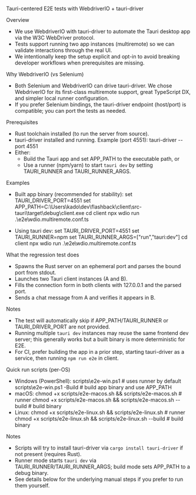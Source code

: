 Tauri-centered E2E tests with WebdriverIO + tauri-driver

Overview
- We use WebdriverIO with tauri-driver to automate the Tauri desktop app via the W3C WebDriver protocol.
- Tests support running two app instances (multiremote) so we can validate interactions through the real UI.
- We intentionally keep the setup explicit and opt-in to avoid breaking developer workflows when prerequisites are missing.

Why WebdriverIO (vs Selenium)
- Both Selenium and WebdriverIO can drive tauri-driver. We chose WebdriverIO for its first-class multiremote support, great TypeScript DX, and simpler local runner configuration.
- If you prefer Selenium bindings, the tauri-driver endpoint (host/port) is compatible; you can port the tests as needed.

Prerequisites
- Rust toolchain installed (to run the server from source).
- tauri-driver installed and running. Example (port 4551):
  tauri-driver --port 4551
- Either:
  - Build the Tauri app and set APP_PATH to the executable path, or
  - Use a runner (npm/yarn) to start `tauri dev` by setting TAURI_RUNNER and TAURI_RUNNER_ARGS.

Examples
- Built app binary (recommended for stability):
  set TAURI_DRIVER_PORT=4551
  set APP_PATH=C:\\Users\\kado\\dev\\flashback\\client\\src-tauri\\target\\debug\\client.exe
  cd client
  npx wdio run .\e2e\wdio.multiremote.conf.ts

- Using tauri dev:
  set TAURI_DRIVER_PORT=4551
  set TAURI_RUNNER=npm
  set TAURI_RUNNER_ARGS=["run","tauri:dev"]
  cd client
  npx wdio run .\e2e\wdio.multiremote.conf.ts

What the regression test does
- Spawns the Rust server on an ephemeral port and parses the bound port from stdout.
- Launches two Tauri client instances (A and B).
- Fills the connection form in both clients with 127.0.0.1 and the parsed port.
- Sends a chat message from A and verifies it appears in B.

Notes
- The test will automatically skip if APP_PATH/TAURI_RUNNER or TAURI_DRIVER_PORT are not provided.
- Running multiple `tauri dev` instances may reuse the same frontend dev server; this generally works but a built binary is more deterministic for E2E.
- For CI, prefer building the app in a prior step, starting tauri-driver as a service, then running `npm run e2e` in client.

Quick run scripts (per-OS)
- Windows (PowerShell):
  scripts\e2e-win.ps1             # uses runner by default
  scripts\e2e-win.ps1 -Build      # build app binary and use APP_PATH
- macOS:
  chmod +x scripts/e2e-macos.sh && scripts/e2e-macos.sh         # runner
  chmod +x scripts/e2e-macos.sh && scripts/e2e-macos.sh --build  # build binary
- Linux:
  chmod +x scripts/e2e-linux.sh && scripts/e2e-linux.sh          # runner
  chmod +x scripts/e2e-linux.sh && scripts/e2e-linux.sh --build  # build binary

Notes
- Scripts will try to install tauri-driver via `cargo install tauri-driver` if not present (requires Rust).
- Runner mode starts `tauri dev` via TAURI_RUNNER/TAURI_RUNNER_ARGS; build mode sets APP_PATH to a debug binary.
- See details below for the underlying manual steps if you prefer to run them yourself.

